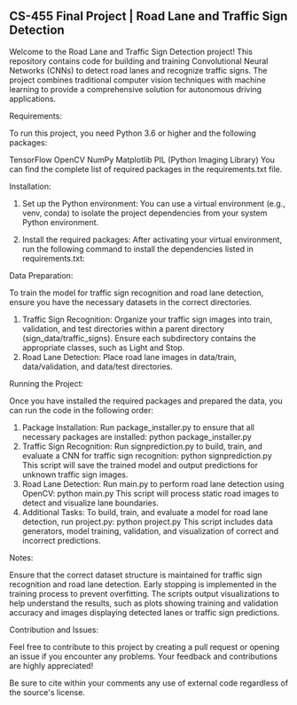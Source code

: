 CS-455 Final Project | Road Lane and Traffic Sign Detection
-------------------------------------------------------------

Welcome to the Road Lane and Traffic Sign Detection project! This repository contains code for building and training Convolutional Neural Networks (CNNs) to detect road lanes and recognize traffic signs. The project combines traditional computer vision techniques with machine learning to provide a comprehensive solution for autonomous driving applications.

Requirements:

To run this project, you need Python 3.6 or higher and the following packages:

TensorFlow
OpenCV
NumPy
Matplotlib
PIL (Python Imaging Library)
You can find the complete list of required packages in the requirements.txt file.

Installation:

1. Set up the Python environment:
  You can use a virtual environment (e.g., venv, conda) to isolate the project dependencies from your system   Python environment.

2. Install the required packages:
  After activating your virtual environment, run the following command to install the dependencies listed in   requirements.txt:


Data Preparation:

To train the model for traffic sign recognition and road lane detection, ensure you have the necessary datasets in the correct directories.

1. Traffic Sign Recognition:
  Organize your traffic sign images into train, validation, and test directories within a parent directory       (sign_data/traffic_signs).
  Ensure each subdirectory contains the appropriate classes, such as Light and Stop.
2. Road Lane Detection:
  Place road lane images in data/train, data/validation, and data/test directories.


Running the Project:

Once you have installed the required packages and prepared the data, you can run the code in the following order:

1. Package Installation:
  Run package_installer.py to ensure that all necessary packages are installed:
    python package_installer.py
2. Traffic Sign Recognition:
  Run signprediction.py to build, train, and evaluate a CNN for traffic sign recognition:
    python signprediction.py
  This script will save the trained model and output predictions for unknown traffic sign images.
3. Road Lane Detection:
  Run main.py to perform road lane detection using OpenCV:
    python main.py
  This script will process static road images to detect and visualize lane boundaries.
4. Additional Tasks:
  To build, train, and evaluate a model for road lane detection, run project.py:
    python project.py
  This script includes data generators, model training, validation, and visualization of correct and       incorrect predictions.


Notes:

  Ensure that the correct dataset structure is maintained for traffic sign recognition and road lane detection.
  Early stopping is implemented in the training process to prevent overfitting.
  The scripts output visualizations to help understand the results, such as plots showing training and validation accuracy and images displaying detected lanes or traffic sign predictions.


Contribution and Issues:

Feel free to contribute to this project by creating a pull request or opening an issue if you encounter any problems. Your feedback and contributions are highly appreciated!

Be sure to cite within your comments any use of external code regardless of the source's license.
